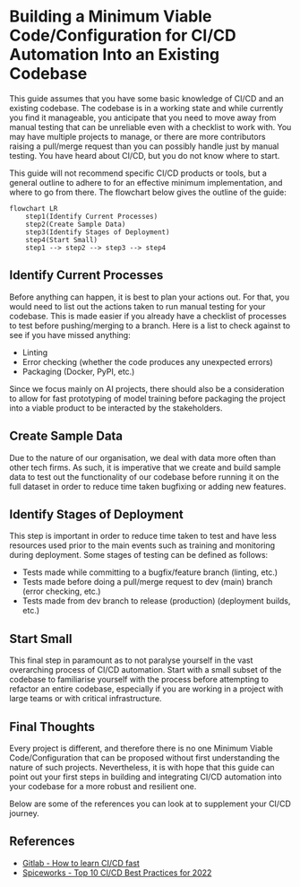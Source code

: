 # Building a Minimum Viable Code/Configuration for CI/CD Automation Into an Existing Codebase

This guide assumes that you have some basic knowledge of CI/CD and an 
existing codebase. The codebase is in a working state and while 
currently you find it manageable, you anticipate that you need to move
away from manual testing that can be unreliable even with a checklist
to work with. You may have multiple projects to manage, or there are 
more contributors raising a pull/merge request than you can possibly
handle just by manual testing. You have heard about CI/CD, but you do
not know where to start. 

This guide will not recommend specific CI/CD products or tools, but 
a general outline to adhere to for an effective minimum implementation,
and where to go from there. The flowchart below gives the outline of 
the guide:

```{mermaid}
flowchart LR
    step1(Identify Current Processes)
    step2(Create Sample Data)
    step3(Identify Stages of Deployment)
    step4(Start Small)
    step1 --> step2 --> step3 --> step4
```

## Identify Current Processes

Before anything can happen, it is best to plan your actions out. For
that, you would need to list out the actions taken to run manual 
testing for your codebase. This is made easier if you already have a
checklist of processes to test before pushing/merging to a branch. Here
is a list to check against to see if you have missed anything:

- Linting
- Error checking (whether the code produces any unexpected errors)
- Packaging (Docker, PyPI, etc.)

Since we focus mainly on AI projects, there should also be a 
consideration to allow for fast prototyping of model training before
packaging the project into a viable product to be interacted by the
stakeholders.

## Create Sample Data

Due to the nature of our organisation, we deal with data more often
than other tech firms. As such, it is imperative that we create and
build sample data to test out the functionality of our codebase before
running it on the full dataset in order to reduce time taken bugfixing
or adding new features. 

## Identify Stages of Deployment

This step is important in order to reduce time taken to test and have
less resources used prior to the main events such as training and 
monitoring during deployment. Some stages of testing can be defined as
follows:

- Tests made while committing to a bugfix/feature branch (linting, 
  etc.)
- Tests made before doing a pull/merge request to dev (main) branch 
  (error checking, etc.)
- Tests made from dev branch to release (production) (deployment 
  builds, etc.)

## Start Small

This final step in paramount as to not paralyse yourself in the vast 
overarching process of CI/CD automation. Start with a small subset of
the codebase to familiarise yourself with the process before attempting
to refactor an entire codebase, especially if you are working in a 
project with large teams or with critical infrastructure.

## Final Thoughts

Every project is different, and therefore there is no one Minimum 
Viable Code/Configuration that can be proposed without first 
understanding the nature of such projects. Nevertheless, it is with 
hope that this guide can point out your first steps in building and 
integrating CI/CD automation into your codebase for a more robust and 
resilient one.

Below are some of the references you can look at to supplement your
CI/CD journey.

## References

- [Gitlab - How to learn CI/CD fast](https://about.gitlab.com/blog/2022/04/13/how-to-learn-ci-cd-fast/)
- [Spiceworks - Top 10 CI/CD Best Practices for 2022](https://www.spiceworks.com/tech/devops/articles/what-is-ci-cd/#_004)

